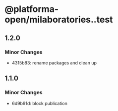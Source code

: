 # @platforma-open/milaboratories..test

## 1.2.0

### Minor Changes

- 4315b83: rename packages and clean up

## 1.1.0

### Minor Changes

- 6d9b91d: block publication
